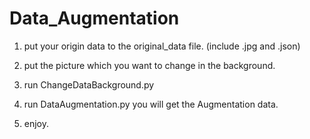 # Data_Augmentation

1. put your origin data to the original_data file. (include .jpg and .json)

2. put the picture which you want to change in the background.

3. run ChangeDataBackground.py

4. run DataAugmentation.py    you will get the Augmentation data.

5. enjoy. 
